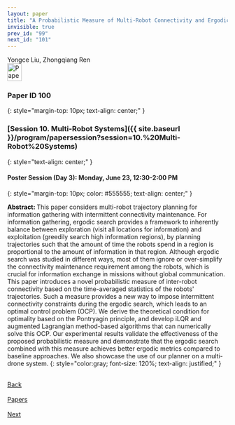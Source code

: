 ```yaml
---
layout: paper
title: "A Probabilistic Measure of Multi-Robot Connectivity and Ergodic Optimal Control"
invisible: true
prev_id: "99"
next_id: "101"
---
```

<div class="paper-authors">
  <div class="paper-author-box">
    <div class="paper-author-name">Yongce Liu, Zhongqiang Ren</div>
    <div class="paper-author-uni"></div>
  </div>
</div>

<div class="paper-pdf">
  <div>
    <a href="https://www.roboticsproceedings.org/rss21/p100.pdf" title="Download PDF" target="_blank">
      <img src="{{ site.baseurl }}/images/paper_link_cardinal_red.png" alt="Paper PDF" width="33" height="40" />
    </a>
  </div>
</div>

### Paper ID 100
{: style="margin-top: 10px; text-align: center;" }

### [Session 10. Multi-Robot Systems]({{ site.baseurl }}/program/papersession?session=10.%20Multi-Robot%20Systems)
{: style="text-align: center;" }

#### Poster Session (Day 3): Monday, June 23, 12:30-2:00 PM
{: style="margin-top: 10px; color: #555555; text-align: center;" }

<b style="color: black;">Abstract: </b>This paper considers multi-robot trajectory planning for information gathering with intermittent connectivity maintenance. For information gathering, ergodic search provides a framework to inherently balance between exploration (visit all locations for information) and exploitation (greedily search high information regions), by planning trajectories such that the amount of time the robots spend in a region is proportional to the amount of information in that region. Although ergodic search was studied in different ways, most of them ignore or over-simplify the connectivity maintenance requirement among the robots, which is crucial for information exchange in missions without global communication. This paper introduces a novel probabilistic measure of inter-robot connectivity based on the time-averaged statistics of the robots' trajectories. Such a measure provides a new way to impose intermittent connectivity constraints during the ergodic search, which leads to an optimal control problem (OCP). We derive the theoretical condition for optimality based on the Pontryagin principle, and develop iLQR and augmented Lagrangian method-based algorithms that can numerically solve this OCP. Our experimental results validate the effectiveness of the proposed probabilistic measure and demonstrate that the ergodic search combined with this measure achieves better ergodic metrics compared to baseline approaches. We also showcase the use of our planner on a multi-drone system.
{: style="color:gray; font-size: 120%; text-align: justified;" }

<div class="paper-menu">
  <div class="paper-menu-inner">
    <a href="{{ site.baseurl }}/program/papers/99/" title="Previous Paper">
            <div class="paper-menu-icon">
                <i class="fas fa-arrow-left"></i><br>
                <span class="paper-menu-label">Back</span>
            </div>
        </a>
    <a href="{{ site.baseurl }}/program/papers" title="All Papers">
      <div class="paper-menu-icon">
        <i class="fas fa-list"></i><br>
        <span class="paper-menu-label">Papers</span>
      </div>
    </a>
    <a href="{{ site.baseurl }}/program/papers/101/" title="Next Paper">
            <div class="paper-menu-icon">
                <i class="fas fa-arrow-right"></i><br>
                <span class="paper-menu-label">Next</span>
            </div>
        </a>
  </div>
</div>
